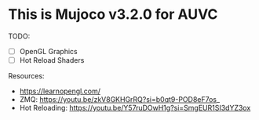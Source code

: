 # This is Mujoco v3.2.0 for AUVC

TODO:
- [ ] OpenGL Graphics
- [ ] Hot Reload Shaders

Resources:
- https://learnopengl.com/
- ZMQ: https://youtu.be/zkV8GKHGrRQ?si=b0qt9-POD8eF7os_
- Hot Reloading: https://youtu.be/Y57ruDOwH1g?si=SmgEUR1SI3dYZ3ox
